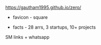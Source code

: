 
https://gautham1995.github.io/zero/

* favicon - square

* facts - 28 arrs, 3 startups, 10+ projects

SM links + whatsapp 